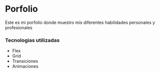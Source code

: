 # Porfolio

Este es mi porfolio donde muestro mis diferentes habilidades personales y profesionales

### Tecnologias utilizadas
- Flex
- Grid
- Transiciones
- Animaciones


